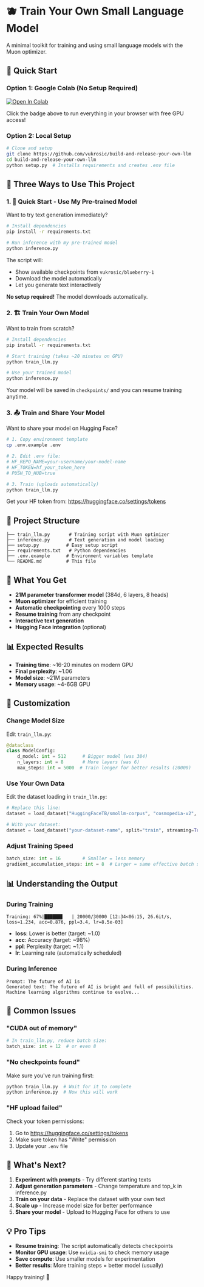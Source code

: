 # 🫐 Train Your Own Small Language Model

A minimal toolkit for training and using small language models with the Muon optimizer.

## 🚀 Quick Start

### Option 1: Google Colab (No Setup Required)
[![Open In Colab](https://colab.research.google.com/assets/colab-badge.svg)](https://colab.research.google.com/drive/1m9wXIkMlSVW3whSHZiOywMdUClj0amnZ?usp=sharing)

Click the badge above to run everything in your browser with free GPU access!

### Option 2: Local Setup
```bash
# Clone and setup
git clone https://github.com/vukrosic/build-and-release-your-own-llm
cd build-and-release-your-own-llm
python setup.py  # Installs requirements and creates .env file
```

## 🎯 Three Ways to Use This Project

### 1. 🚀 Quick Start - Use My Pre-trained Model

Want to try text generation immediately?

```bash
# Install dependencies
pip install -r requirements.txt

# Run inference with my pre-trained model
python inference.py
```

The script will:
- Show available checkpoints from `vukrosic/blueberry-1`
- Download the model automatically
- Let you generate text interactively

**No setup required!** The model downloads automatically.

### 2. 🏗️ Train Your Own Model

Want to train from scratch?

```bash
# Install dependencies
pip install -r requirements.txt

# Start training (takes ~20 minutes on GPU)
python train_llm.py

# Use your trained model
python inference.py
```

Your model will be saved in `checkpoints/` and you can resume training anytime.

### 3. 📤 Train and Share Your Model

Want to share your model on Hugging Face?

```bash
# 1. Copy environment template
cp .env.example .env

# 2. Edit .env file:
# HF_REPO_NAME=your-username/your-model-name
# HF_TOKEN=hf_your_token_here
# PUSH_TO_HUB=true

# 3. Train (uploads automatically)
python train_llm.py
```

Get your HF token from: https://huggingface.co/settings/tokens

## 📁 Project Structure

```
├── train_llm.py       # Training script with Muon optimizer
├── inference.py       # Text generation and model loading
├── setup.py          # Easy setup script
├── requirements.txt   # Python dependencies
├── .env.example      # Environment variables template
└── README.md         # This file
```

## 🎯 What You Get

- **21M parameter transformer model** (384d, 6 layers, 8 heads)
- **Muon optimizer** for efficient training
- **Automatic checkpointing** every 1000 steps
- **Resume training** from any checkpoint
- **Interactive text generation**
- **Hugging Face integration** (optional)

## 📊 Expected Results

- **Training time**: ~16-20 minutes on modern GPU
- **Final perplexity**: ~1.06
- **Model size**: ~21M parameters
- **Memory usage**: ~4-6GB GPU

## 🔧 Customization

### Change Model Size
Edit `train_llm.py`:
```python
@dataclass
class ModelConfig:
    d_model: int = 512      # Bigger model (was 384)
    n_layers: int = 8       # More layers (was 6)
    max_steps: int = 5000  # Train longer for better results (20000)
```

### Use Your Own Data
Edit the dataset loading in `train_llm.py`:
```python
# Replace this line:
dataset = load_dataset("HuggingFaceTB/smollm-corpus", "cosmopedia-v2", split="train", streaming=True)

# With your dataset:
dataset = load_dataset("your-dataset-name", split="train", streaming=True)
```

### Adjust Training Speed
```python
batch_size: int = 16        # Smaller = less memory
gradient_accumulation_steps: int = 8  # Larger = same effective batch size
```

## 📊 Understanding the Output

### During Training
```
Training: 67%|██████▋   | 20000/30000 [12:34<06:15, 26.6it/s, loss=1.234, acc=0.876, ppl=3.4, lr=8.5e-03]
```

- **loss**: Lower is better (target: ~1.0)
- **acc**: Accuracy (target: ~98%)
- **ppl**: Perplexity (target: ~1.1)
- **lr**: Learning rate (automatically scheduled)

### During Inference
```
Prompt: The future of AI is
Generated text: The future of AI is bright and full of possibilities. Machine learning algorithms continue to evolve...
```

## 🚨 Common Issues

### "CUDA out of memory"
```python
# In train_llm.py, reduce batch size:
batch_size: int = 12  # or even 8
```

### "No checkpoints found"
Make sure you've run training first:
```bash
python train_llm.py  # Wait for it to complete
python inference.py  # Now this will work
```

### "HF upload failed"
Check your token permissions:
1. Go to https://huggingface.co/settings/tokens
2. Make sure token has "Write" permission
3. Update your `.env` file

## 🎉 What's Next?

1. **Experiment with prompts** - Try different starting texts
2. **Adjust generation parameters** - Change temperature and top_k in inference.py
3. **Train on your data** - Replace the dataset with your own text
4. **Scale up** - Increase model size for better performance
5. **Share your model** - Upload to Hugging Face for others to use

## 💡 Pro Tips

- **Resume training**: The script automatically detects checkpoints
- **Monitor GPU usage**: Use `nvidia-smi` to check memory usage
- **Save compute**: Use smaller models for experimentation
- **Better results**: More training steps = better model (usually)

Happy training! 🚀